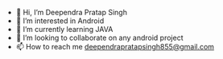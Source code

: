 - 👋 Hi, I’m Deependra Pratap Singh
- 👀 I’m interested in Android
- 🌱 I’m currently learning JAVA
- 💞️ I’m looking to collaborate on any android project
- 📫 How to reach me deependrapratapsingh855@gmail.com
<!---
deependrapratapsingh855/deependrapratapsingh855 is a ✨ special ✨ repository because its `README.md` (this file) appears on your GitHub profile.
You can click the Preview link to take a look at your changes.
--->
